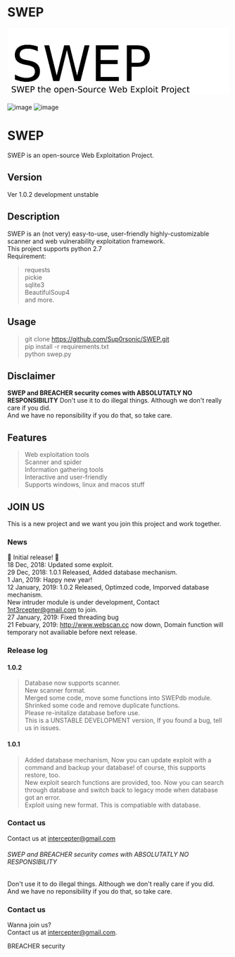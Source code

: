 # SWEP
![image](swep.jpg)<br><br>
![image](https://img.shields.io/badge/Python-2.7-blue.svg?style=flat-square&logo=python)
![image](https://img.shields.io/badge/license-MIT-lightgreen.svg?style=flat-square)<br>
# SWEP
SWEP is an open-source Web Exploitation Project.
## Version
Ver 1.0.2 development unstable
## Description
SWEP is an (not very) easy-to-use, user-friendly highly-customizable scanner and web vulnerability exploitation framework.<br>
This project supports python 2.7<br>
Requirement:<br>
> requests<br>
> pickie<br>
> sqlite3<br>
> BeautifulSoup4<br>
and more.<br>
## Usage
> git clone https://github.com/Sup0rsonic/SWEP.git<br>
> pip install -r requirements.txt<br>
> python swep.py
## Disclaimer
**SWEP and BREACHER security comes with ABSOLUTATLY NO RESPONSIBILITY**
Don't use it to do illegal things. Although we don't really care if you did.  
And we have no reponsibility if you do that, so take care.  
## Features
> Web exploitation tools  
> Scanner and spider  
> Information gathering tools  
> Interactive and user-friendly  
> Supports windows, linux and macos stuff  
## JOIN US
This is a new project and we want you join this project and work together.  
### News
:tada: Initial release! :tada:  
18 Dec, 2018: Updated some exploit.  
29 Dec, 2018: 1.0.1 Released, Added database mechanism.  
1 Jan, 2019: Happy new year!  
12 January, 2019: 1.0.2 Released, Optimzed code, Imporved database mechanism.  
                  New intruder module is under development, Contact <1nt3rcepter@gmail.com> to join.  
27 January, 2019: Fixed threading bug  
21 Febuary, 2019: <http://www.webscan.cc> now down, Domain function will temporary not availiable before next release.  
### Release log  
#### 1.0.2
> Database now supports scanner.  
> New scanner format.  
> Merged some code, move some functions into SWEPdb module.  
> Shrinked some code and remove duplicate functions.  
> Please re-initalize database before use.  
> This is a UNSTABLE DEVELOPMENT version, If you found a bug, tell us in issues.  
#### 1.0.1
> Added database mechanism, Now you can update exploit with a command and backup your database! of course, this supports restore, too.  
> New exploit search functions are provided, too. Now you can search through database and switch back to legacy mode when database got an error.  
> Exploit using new format. This is compatiable with database.  
### Contact us  
Contact us at <intercepter@gmail.com>  
###### SWEP and BREACHER security comes with ABSOLUTATLY NO RESPONSIBILITY<br>
Don't use it to do illegal things. Although we don't really care if you did.<br>
And we have no reponsibility if you do that, so take care.<br>
### Contact us
Wanna join us?<br>
Contact us at <intercepter@gmail.com>. 

BREACHER security  
